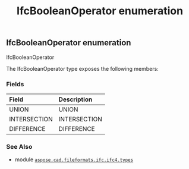﻿---
title: IfcBooleanOperator enumeration
second_title: Aspose.CAD for Python via .NET API References
description: 
type: docs
weight: 2100
url: /python-net/aspose.cad.fileformats.ifc.ifc4.types/ifcbooleanoperator/
is_root: false
---

## IfcBooleanOperator enumeration

IfcBooleanOperator



The IfcBooleanOperator type exposes the following members:

### Fields
| Field | Description |
| :- | :- |
| UNION | UNION |
| INTERSECTION | INTERSECTION |
| DIFFERENCE | DIFFERENCE |



### See Also
* module [`aspose.cad.fileformats.ifc.ifc4.types`](..)
